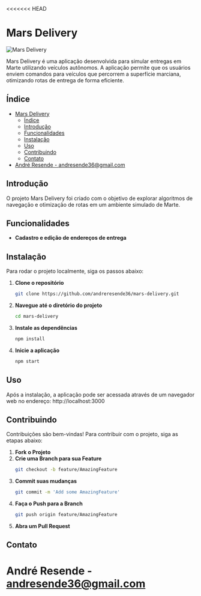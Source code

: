 <<<<<<< HEAD
# Mars Delivery

![Mars Delivery](https://i.imgur.com/j64xA0Z.png)

Mars Delivery é uma aplicação desenvolvida para simular entregas em Marte utilizando veículos autônomos. A aplicação permite que os usuários enviem comandos para veículos que percorrem a superfície marciana, otimizando rotas de entrega de forma eficiente.

## Índice

- [Mars Delivery](#mars-delivery)
  - [Índice](#índice)
  - [Introdução](#introdução)
  - [Funcionalidades](#funcionalidades)
  - [Instalação](#instalação)
  - [Uso](#uso)
  - [Contribuindo](#contribuindo)
  - [Contato](#contato)
- [André Resende - andresende36@gmail.com](#andré-resende---andresende36gmailcom)

## Introdução

O projeto Mars Delivery foi criado com o objetivo de explorar algoritmos de navegação e otimização de rotas em um ambiente simulado de Marte. 

## Funcionalidades

- **Cadastro e edição de endereços de entrega**

## Instalação

Para rodar o projeto localmente, siga os passos abaixo:

1. **Clone o repositório**
    ```sh
    git clone https://github.com/andreresende36/mars-delivery.git
    ```
2. **Navegue até o diretório do projeto**
    ```sh
    cd mars-delivery
    ```
3. **Instale as dependências**
    ```sh
    npm install
    ```
4. **Inicie a aplicação**
    ```sh
    npm start
    ```

## Uso

Após a instalação, a aplicação pode ser acessada através de um navegador web no endereço: http://localhost:3000

## Contribuindo

Contribuições são bem-vindas! Para contribuir com o projeto, siga as etapas abaixo:

1. **Fork o Projeto**
2. **Crie uma Branch para sua Feature**
    ```sh
    git checkout -b feature/AmazingFeature
    ```
3. **Commit suas mudanças**
    ```sh
    git commit -m 'Add some AmazingFeature'
    ```
4. **Faça o Push para a Branch**
    ```sh
    git push origin feature/AmazingFeature
    ```
5. **Abra um Pull Request**

## Contato

André Resende - [andresende36@gmail.com](mailto:andreresende36@gmail.com)
=======